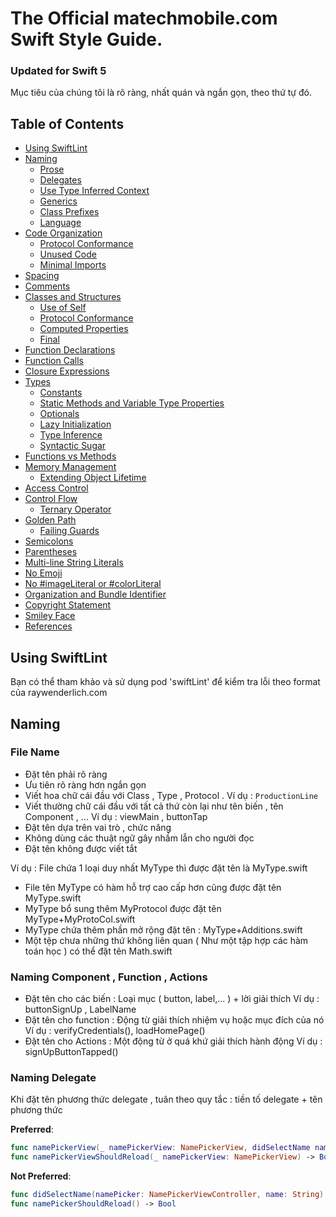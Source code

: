 # The Official matechmobile.com Swift Style Guide.
### Updated for Swift 5

Mục tiêu của chúng tôi là rõ ràng, nhất quán và ngắn gọn, theo thứ tự đó.

## Table of Contents

* [Using SwiftLint](#using-swiftlint)
* [Naming](#naming)
  * [Prose](#prose)
  * [Delegates](#delegates)
  * [Use Type Inferred Context](#use-type-inferred-context)
  * [Generics](#generics)
  * [Class Prefixes](#class-prefixes)
  * [Language](#language)
* [Code Organization](#code-organization)
  * [Protocol Conformance](#protocol-conformance)
  * [Unused Code](#unused-code)
  * [Minimal Imports](#minimal-imports)
* [Spacing](#spacing)
* [Comments](#comments)
* [Classes and Structures](#classes-and-structures)
  * [Use of Self](#use-of-self)
  * [Protocol Conformance](#protocol-conformance)
  * [Computed Properties](#computed-properties)
  * [Final](#final)
* [Function Declarations](#function-declarations)
* [Function Calls](#function-calls)
* [Closure Expressions](#closure-expressions)
* [Types](#types)
  * [Constants](#constants)
  * [Static Methods and Variable Type Properties](#static-methods-and-variable-type-properties)
  * [Optionals](#optionals)
  * [Lazy Initialization](#lazy-initialization)
  * [Type Inference](#type-inference)
  * [Syntactic Sugar](#syntactic-sugar)
* [Functions vs Methods](#functions-vs-methods)
* [Memory Management](#memory-management)
  * [Extending Object Lifetime](#extending-object-lifetime)
* [Access Control](#access-control)
* [Control Flow](#control-flow)
  * [Ternary Operator](#ternary-operator)
* [Golden Path](#golden-path)
  * [Failing Guards](#failing-guards)
* [Semicolons](#semicolons)
* [Parentheses](#parentheses)
* [Multi-line String Literals](#multi-line-string-literals)
* [No Emoji](#no-emoji)
* [No #imageLiteral or #colorLiteral](#no-imageliteral-or-colorliteral)
* [Organization and Bundle Identifier](#organization-and-bundle-identifier)
* [Copyright Statement](#copyright-statement)
* [Smiley Face](#smiley-face)
* [References](#references)


## Using SwiftLint
Bạn có thể tham khảo và sử dụng pod 'swiftLint' để kiểm tra lỗi theo format của raywenderlich.com

## Naming 

### File Name
- Đặt tên phải rõ ràng 
- Ưu tiên rõ ràng hơn ngắn gọn 
- Viết hoa chữ cái đầu với Class , Type , Protocol . Ví dụ : `ProductionLine`
- Viết thường chữ cái đầu với tất cả thứ còn lại như tên biến , tên Component , ... Ví dụ : viewMain , buttonTap
- Đặt tên dựa trên vai trò , chức năng 
- Không dùng các thuật ngữ gây nhầm lẫn cho người đọc
- Đặt tên không được viết tắt 

Ví dụ :
File chứa 1 loại duy nhất MyType thì được đặt tên là MyType.swift
  - File tên MyType có hàm hỗ trợ cao cấp hơn cũng được đặt tên MyType.swift
  - MyType bổ sung thêm MyProtocol được đặt tên MyType+MyProtoCol.swift
  - MyType chứa thêm phần mở rộng đặt tên : MyType+Additions.swift
  - Một tệp chưa những thứ không liên quan ( Như một tập hợp các hàm toán học ) có thể đặt tên Math.swift
 
### Naming Component , Function , Actions
- Đặt tên cho các biến : Loại mục ( button, label,... ) + lời giải thích 
 Ví dụ : buttonSignUp , LabelName
- Đặt tên cho function : Động từ giải thích nhiệm vụ hoặc mục đích của nó 
 Ví dụ : verifyCredentials(), loadHomePage()
- Đặt tên cho Actions : Một động từ ở quá khứ giải thích hành động 
 Ví dụ : signUpButtonTapped()
 
### Naming Delegate
Khi đặt tên phương thức delegate , tuân theo quy tắc : tiền tố delegate + tên phương thức 

**Preferred**:
```swift
func namePickerView(_ namePickerView: NamePickerView, didSelectName name: String)
func namePickerViewShouldReload(_ namePickerView: NamePickerView) -> Bool
```

**Not Preferred**:
```swift
func didSelectName(namePicker: NamePickerViewController, name: String)
func namePickerShouldReload() -> Bool
```

